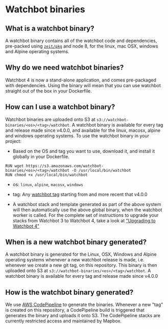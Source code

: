 # Watchbot binaries

## What is a watchbot binary?

A watchbot binary contains all of the watchbot code and dependencies,  pre-packed using [`zeit/pkg`](https://github.com/zeit/pkg/) and node 8, for the linux, mac OSX, windows and Alpine operating systems.

## Why do we need watchbot binaries?

Watchbot 4 is now a stand-alone application, and comes pre-packaged with dependencies. Using the binary will mean that you can use watchbot straight out of the box in your Dockerfile.

## How can I use a watchbot binary?

Watchbot binaries are uploaded onto S3 at `s3://watchbot-binaries/<os>/<tag>/watchbot`. A watchbot binary is available for every tag and release made since v4.0.0, and available for the linux, macosx, alpine and windows operating systems. To use the watchbot binary in your project: 
* Based on the OS and tag you want to use, download it, and install it globally in your Dockerfile.

```
RUN wget https://s3.amazonaws.com/watchbot-binaries/<os>/<tag>/watchbot -O /usr/local/bin/watchbot
RUN chmod +x /usr/local/bin/watchbot
```
  * os: `linux`, `alpine`, `macosx`, `windows`
  * tag: Any [watchbot tag](https://github.com/mapbox/ecs-watchbot/releases) starting from and more recent that v4.0.0

* A watchbot stack and template generated as part of the above system will then automatically use the above global binary, when the watchbot worker is called. For the complete set of instructions to upgrade your stacks from Watchbot 3 to Watchbot 4, take a look at ["Upgrading to Watchbot 4"](https://github.com/mapbox/ecs-watchbot/blob/master/docs/upgrading-to-watchbot4.md)

## When is a new watchbot binary generated?

A watchbot binary is generated for the Linux, OSX, Windows and Alpine operating systems whenever a new watchbot release is made, i.e. whenever we create a new git tag, on this repository. This binary is then uploaded onto S3 at `s3://watchbot-binaries/<os>/<tag>/watchbot`. A watchbot binary is available for every tag and release made since v4.0.0

## How is the watchbot binary generated?

We use [AWS CodePipeline](https://docs.aws.amazon.com/codepipeline/latest/userguide/welcome.html) to generate the binaries. Whenever a new "tag" is created on this repository, a CodePipeline build is triggered that generates the binary and uploads it onto S3. The CodePipeline stacks are currently restricted access and maintained by Mapbox.